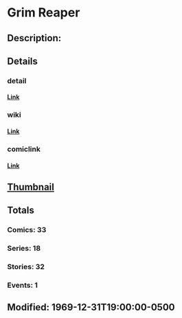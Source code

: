 # Grim Reaper
## Description: 
## Details
### detail
#### [Link](http://marvel.com/characters/2710/grim_reaper?utm_campaign=apiRef&utm_source=225578a89fc76f3d20fbffda5d17a88d)
### wiki
#### [Link](http://marvel.com/universe/Grim_Reaper?utm_campaign=apiRef&utm_source=225578a89fc76f3d20fbffda5d17a88d)
### comiclink
#### [Link](http://marvel.com/comics/characters/1009328/grim_reaper?utm_campaign=apiRef&utm_source=225578a89fc76f3d20fbffda5d17a88d)
## [Thumbnail](http://i.annihil.us/u/prod/marvel/i/mg/6/b0/4c003ee8885e4.jpg)
## Totals
### Comics: 33
### Series: 18
### Stories: 32
### Events: 1
## Modified: 1969-12-31T19:00:00-0500